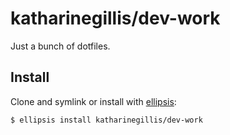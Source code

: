 # katharinegillis/dev-work
Just a bunch of dotfiles.

## Install
Clone and symlink or install with [ellipsis][ellipsis]:

```
$ ellipsis install katharinegillis/dev-work
```

[ellipsis]: http://ellipsis.sh
